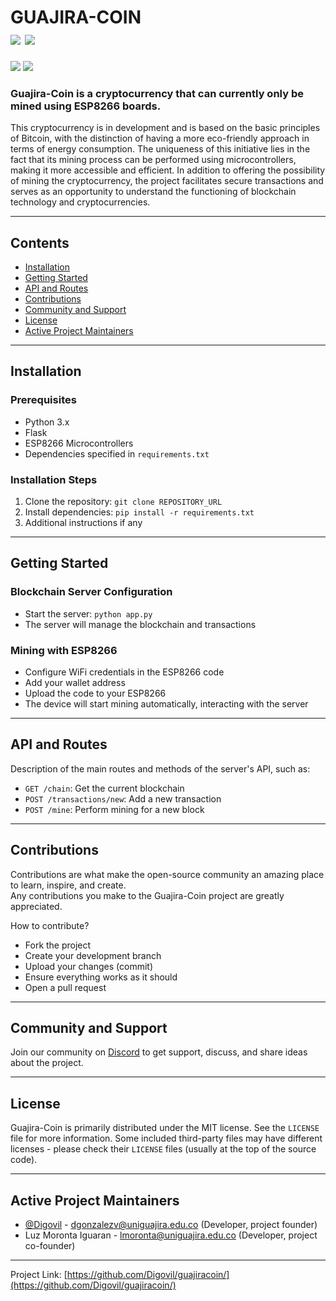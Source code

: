 

<h1>
  GUAJIRA-COIN
  <br>
  <a href="https://github.com/Digovil/guajiracoin">
    <img src="https://badgen.net/badge/icon/English?icon=&label" /></a>
  <a href="https://github.com/Digovil/guajiracoin/blob/master/Resources/readme_translations/README_es.md">
    <img src="https://badgen.net/badge/icon/Español?icon=&label" /></a>
  
</h1>
<a href="https://t.me/GuajiraCoinBot">
  <img src="https://badgen.net/badge/icon/Wallet?icon=bitcoin&label" /></a>
<a href="https://github.com/Digovil/guajiracoin/releases/latest">
  <img src="https://img.shields.io/badge/release-latest-ff640a.svg?style=for-the-badge" /></a>
<br>

<h3>
  Guajira-Coin is a cryptocurrency that can currently only be mined using ESP8266 boards.
</h3>

This cryptocurrency is in development and is based on the basic principles of Bitcoin, with the distinction of having a more eco-friendly approach in terms of energy consumption. The uniqueness of this initiative lies in the fact that its mining process can be performed using microcontrollers, making it more accessible and efficient. In addition to offering the possibility of mining the cryptocurrency, the project facilitates secure transactions and serves as an opportunity to understand the functioning of blockchain technology and cryptocurrencies.

---

## Contents
- [Installation](#installation)
- [Getting Started](#getting-started)
- [API and Routes](#api-and-routes)
- [Contributions](#contributions)
- [Community and Support](#community-and-support)
- [License](#license)
- [Active Project Maintainers](#active-project-maintainers)

---

## Installation

### Prerequisites
- Python 3.x
- Flask
- ESP8266 Microcontrollers
- Dependencies specified in `requirements.txt`

### Installation Steps
1. Clone the repository: `git clone REPOSITORY_URL`
2. Install dependencies: `pip install -r requirements.txt`
3. Additional instructions if any

---

## Getting Started

### Blockchain Server Configuration
- Start the server: `python app.py`
- The server will manage the blockchain and transactions

### Mining with ESP8266
- Configure WiFi credentials in the ESP8266 code
- Add your wallet address
- Upload the code to your ESP8266
- The device will start mining automatically, interacting with the server

---

## API and Routes

Description of the main routes and methods of the server's API, such as:
- `GET /chain`: Get the current blockchain
- `POST /transactions/new`: Add a new transaction
- `POST /mine`: Perform mining for a new block

---

## Contributions

Contributions are what make the open-source community an amazing place to learn, inspire, and create.<br>
Any contributions you make to the Guajira-Coin project are greatly appreciated.

How to contribute?

*   Fork the project
*   Create your development branch
*   Upload your changes (commit)
*   Ensure everything works as it should
*   Open a pull request

---

## Community and Support

Join our community on [Discord](https://discord.gg/yAW2ddkhuk) to get support, discuss, and share ideas about the project.

---

## License

Guajira-Coin is primarily distributed under the MIT license. See the `LICENSE` file for more information.
Some included third-party files may have different licenses - please check their `LICENSE` files (usually at the top of the source code).

---

## Active Project Maintainers

*   [@Digovil](https://github.com/Digovil/) - dgonzalezv@uniguajira.edu.co (Developer, project founder)
*   Luz Moronta Iguaran - lmoronta@uniguajira.edu.co (Developer, project co-founder)

<hr>

Project Link: [https://github.com/Digovil/guajiracoin/](https://github.com/Digovil/guajiracoin/)
